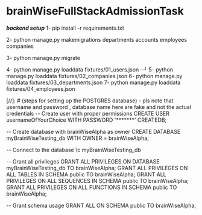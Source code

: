 # brainWiseFullStackAdmissionTask

**_backend setup_**
1- pip install -r requirements.txt

2- python manage.py makemigrations departments accounts employees companies

3- python manage.py migrate

4- python manage.py loaddata fixtures/01_users.json                                                                                                                                        ─╯
5- python manage.py loaddata fixtures/02_companies.json
6- python manage.py loaddata fixtures/03_departments.json
7- python manage.py loaddata fixtures/04_employees.json


[//]: # (steps for setting up the POSTGRES database) - pls note that username and password , database name here are fake and not the actual credentials 
-- Create user with proper permissions
CREATE USER usernameOfYourChoice WITH PASSWORD '*******' CREATEDB;

-- Create database with brainWiseAlpha as owner
CREATE DATABASE myBrainWiseTesting_db WITH OWNER = brainWiseAlpha;

-- Connect to the database
\c myBrainWiseTesting_db

-- Grant all privileges
GRANT ALL PRIVILEGES ON DATABASE myBrainWiseTesting_db TO brainWiseAlpha;
GRANT ALL PRIVILEGES ON ALL TABLES IN SCHEMA public TO brainWiseAlpha;
GRANT ALL PRIVILEGES ON ALL SEQUENCES IN SCHEMA public TO brainWiseAlpha;
GRANT ALL PRIVILEGES ON ALL FUNCTIONS IN SCHEMA public TO brainWiseAlpha;

-- Grant schema usage
GRANT ALL ON SCHEMA public TO brainWiseAlpha;
